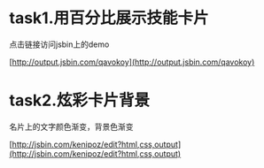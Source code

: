 # task1.用百分比展示技能卡片
点击链接访问jsbin上的demo

[http://output.jsbin.com/qavokoy](http://output.jsbin.com/qavokoy)


# task2.炫彩卡片背景
名片上的文字颜色渐变，背景色渐变

[http://jsbin.com/kenipoz/edit?html,css,output](http://jsbin.com/kenipoz/edit?html,css,output)
